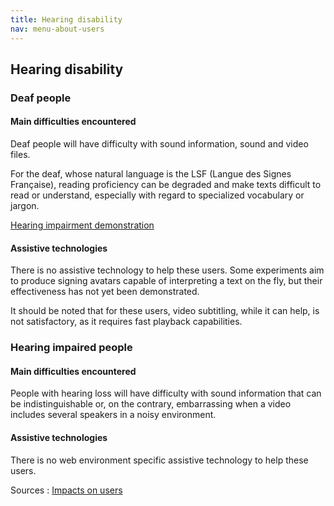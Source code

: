 ```yaml
---
title: Hearing disability
nav: menu-about-users
---
```


## Hearing disability

### Deaf people

#### Main difficulties encountered

Deaf people will have difficulty with sound information, sound and video files.

For the deaf, whose natural language is the LSF (Langue des Signes Française), reading proficiency can be degraded and make texts difficult to read or understand, especially with regard to specialized vocabulary or jargon.

[Hearing impairment demonstration](https://atalan.fr/agissons/en/malentendance.html)

#### Assistive technologies

There is no assistive technology to help these users. Some experiments aim to produce signing avatars capable of interpreting a text on the fly, but their effectiveness has not yet been demonstrated.

It should be noted that for these users, video subtitling, while it can help, is not satisfactory, as it requires fast playback capabilities.

### Hearing impaired people

#### Main difficulties encountered

People with hearing loss will have difficulty with sound information that can be indistinguishable or, on the contrary, embarrassing when a video includes several speakers in a noisy environment.

#### Assistive technologies

There is no web environment specific assistive technology to help these users.

Sources : [Impacts on users](https://github.com/DISIC/guide-impacts_utilisateurs)
